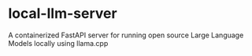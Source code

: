 # local-llm-server
A containerized FastAPI server for running open source Large Language Models locally using llama.cpp

